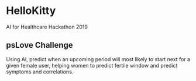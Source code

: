 # HelloKitty
AI for Healthcare Hackathon 2019

## psLove Challenge
Using AI, predict when an upcoming period will most likely to start next for a given female user, helping women to predict fertile window and predict symptoms and correlations.
